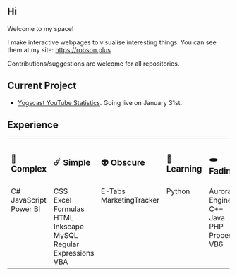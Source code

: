 ## Hi

Welcome to my space!

I make interactive webpages to visualise interesting things. You can see them at my site: https://robson.plus

Contributions/suggestions are welcome for all repositories.

## Current Project

* <a href="https://github.com/Robson/Yogscast-YouTube-Statistics">Yogscast YouTube Statistics</a>. Going live on January 31st. 

## Experience

<table><tr><th align="left">
  
### 🌌 Complex

</th><th align="left">
  
### ☄️ Simple

</th><th align="left">
  
### 👽 Obscure

</th><th align="left">
  
### 🚀 Learning

</th><th align="left">
  
### 🕳️ Fading

</th>
</tr>
<tr valign="top">
<td>C#<br>JavaScript<br>Power BI</td>
<td>CSS<br>Excel Formulas<br>HTML<br>Inkscape<br>MySQL<br>Regular Expressions<br>VBA</td>
<td>E-Tabs<br>MarketingTracker</td>
<td>Python</td>
<td>Aurora Engine<br>C++<br>Java<br>PHP<br>Processing<br>VB6</td>
</tr>
</table>    

<!--
Here are some ideas to get you started:

- 🔭 I’m currently working on ...
- 🌱 I’m currently learning ...
- 👯 I’m looking to collaborate on ...
- 🤔 I’m looking for help with ...
- 💬 Ask me about ...
- 📫 How to reach me: ...
- 😄 Pronouns: ...
- ⚡ Fun fact: ...
-->
